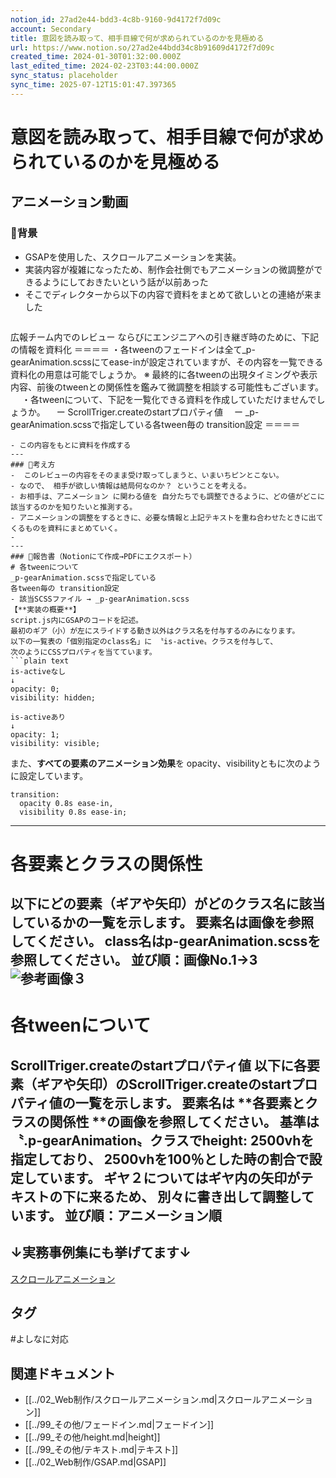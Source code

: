 ```yaml
---
notion_id: 27ad2e44-bdd3-4c8b-9160-9d4172f7d09c
account: Secondary
title: 意図を読み取って、相手目線で何が求められているのかを見極める
url: https://www.notion.so/27ad2e44bdd34c8b91609d4172f7d09c
created_time: 2024-01-30T01:32:00.000Z
last_edited_time: 2024-02-23T03:44:00.000Z
sync_status: placeholder
sync_time: 2025-07-12T15:01:47.397365
---
```

# 意図を読み取って、相手目線で何が求められているのかを見極める

アニメーション動画
---
### 🔹背景
- GSAPを使用した、スクロールアニメーションを実装。
- 実装内容が複雑になったため、制作会社側でもアニメーションの微調整ができるようにしておきたいという話が以前あった
- そこでディレクターから以下の内容で資料をまとめて欲しいとの連絡が来ました
  ```plain text
広報チーム内でのレビュー
ならびにエンジニアへの引き継ぎ時のために、下記の情報を資料化
＝＝＝＝
・各tweenのフェードインは全て_p-gearAnimation.scssにてease-inが設定されていますが、その内容を一覧できる資料化の用意は可能でしょうか。
※ 最終的に各tweenの出現タイミングや表示内容、前後のtweenとの関係性を鑑みて微調整を相談する可能性もございます。
　
・各tweenについて、下記を一覧化できる資料を作成していただけませんでしょうか。
　ー ScrollTriger.createのstartプロパティ値
　ー _p-gearAnimation.scssで指定している各tween毎の transition設定
＝＝＝＝
  ```
- この内容をもとに資料を作成する
---
### 🔹考え方
-  このレビューの内容をそのまま受け取ってしまうと、いまいちピンとこない。
- なので、 相手が欲しい情報は結局何なのか？ ということを考える。
- お相手は、アニメーション に関わる値を 自分たちでも調整できるように、どの値がどこに該当するのかを知りたいと推測する。
- アニメーションの調整をするときに、必要な情報と上記テキストを重ね合わせたときに出てくるものを資料にまとめていく。
- 
---
### 🔹報告書（Notionにて作成→PDFにエクスポート）
  # 各tweenについて
_p-gearAnimation.scssで指定している
各tween毎の transition設定
  - 該当SCSSファイル → _p-gearAnimation.scss
  【**実装の概要**】
  script.js内にGSAPのコードを記述。
  最初のギア（小）が左にスライドする動き以外はクラス名を付与するのみになります。
以下の一覧表の「個別指定のclass名」に 〝is-active〟クラスを付与して、
次のようにCSSプロパティを当てています。
  ```plain text
is-activeなし
↓
opacity: 0;
visibility: hidden;

is-activeあり
↓
opacity: 1;
visibility: visible;
  ```
  また、**すべての要素のアニメーション効果**を
opacity、visibilityともに次のように設定しています。
  ```plain text
transition:
    opacity 0.8s ease-in,
    visibility 0.8s ease-in;
  ```
  ---
  
  
  
  
  
  
  
  
  # 各要素とクラスの関係性
  以下にどの要素（ギアや矢印）がどのクラス名に該当しているかの一覧を示します。
**要素名は画像を参照**してください。
**class名はp-gearAnimation.scssを参照**してください。
並び順：画像No.1→3
  ![参考画像３](https://prod-files-secure.s3.us-west-2.amazonaws.com/d58fe38c-a9d4-4466-aed9-85604b7b2c6d/d512b131-e82c-4040-be6d-8109c6dfefdb/%E3%82%B9%E3%82%AF%E3%83%AA%E3%83%BC%E3%83%B3%E3%82%B7%E3%83%A7%E3%83%83%E3%83%88_2024-01-23_22.53.51.png?X-Amz-Algorithm=AWS4-HMAC-SHA256&X-Amz-Content-Sha256=UNSIGNED-PAYLOAD&X-Amz-Credential=ASIAZI2LB466WOMXIMEE%2F20250719%2Fus-west-2%2Fs3%2Faws4_request&X-Amz-Date=20250719T065117Z&X-Amz-Expires=3600&X-Amz-Security-Token=IQoJb3JpZ2luX2VjEIX%2F%2F%2F%2F%2F%2F%2F%2F%2F%2FwEaCXVzLXdlc3QtMiJGMEQCIDgYvzRXRpUloc4v9IzhC9TiVOKJu0Y880iqNecL8xSEAiASPo9t4SjWUFyALjR79NFLdQPtOW13lWHGrTezbBzLrSqIBAie%2F%2F%2F%2F%2F%2F%2F%2F%2F%2F8BEAAaDDYzNzQyMzE4MzgwNSIMZ7JTJKazHrOHYHRwKtwDNFS74qH1bOFlKaV6zPqRLHXr0qPsgqtapoqqlxTtQMjnbSFobtlyKxer%2Fpg1I4LxtvdEWtpug5dqJQw%2Fl0Ov2sRSzruZefz8GOvs8soYnisholOZWDFxkbtuUt2T8j%2BvI08PVz%2F1R7J9In1%2BubpIfyedj%2FUgvOcbsMDPz4NSA3TARAZ2iX3BjJZa8%2FHC4TE0VwCfIPRwogzMb7KyAdaeEImArtPd8U4Lj2hl2fY2IP4w6YyjK2W76cnjnhYlB%2BFvVHXcQ1w2mV8zk4Zt3DkrdZh6rLRIAjKyoaF3CfPXh3D%2BDFRHp1YaO6rEL6FbrFg1AC1d5uGp3Ja2tssECof7uQ9oR4efCvDSM3usrxK5p6ZurSpwFhoAe15Tc0uw7ARy1yDKWChfuhALH1mKC5dK8c1Z0YiJ9g%2BBfAiI9R62vRn3gWOoU01sg3zKtpnIGp3Zu502lKUwNscNWxpM5p3r%2FUZMVnx8%2ByfV%2Fp4QTj7zFlbnlgK4lsOpPGcrxqzP3bm8afxMMc8Hrz0hii4x%2FiCCIQ%2BDHj7a7mFCq7ZtS87Jjq7zGegWFBVuQYlWGzw9RaceC6VJ5%2FW86a5F3EOSSYfMNEUQQjmmvAAPgwiFBlzPCgQVh5O2iPpbAECPH8MwxMXswwY6pgFSSD%2Bf1F3dhXe%2F9zWJXOM4o3CkUjJvFOer%2FMYZa0f3dHXksefI0BdXxKeQCKCnir9gwOBK%2FDR8n4BpcLLlEYmvY18jNDaULZxBvYuFQJtCSgKj7kaLHLyW88KmAQRiiQOwnP9H1Ytq0yVh%2FMmekJ7pgl8u3JjLQUeWZNOpeQG4b%2BpyWESu8a5MgoiTRiUNDmAzMi0BirKTaA%2FRQxIQuAgkd7GjQI7A&X-Amz-Signature=3a7709a0d49329aad504473cfd8e49d08427093aa66703819473c58bfe875048&X-Amz-SignedHeaders=host&x-amz-checksum-mode=ENABLED&x-id=GetObject)
  ---
  # 各tweenについて
ScrollTriger.createのstartプロパティ値
  以下に各要素（ギアや矢印）のScrollTriger.createのstartプロパティ値の一覧を示します。
  要素名は **各要素とクラスの関係性 **の画像を参照してください。
  基準は 〝.p-gearAnimation〟クラスでheight: 2500vhを指定しており、
2500vhを100％とした時の割合で設定しています。
  ギヤ２についてはギヤ内の矢印がテキストの下に来るため、
別々に書き出して調整しています。
  並び順：アニメーション順
  ---
## ↓実務事例集にも挙げてます↓
[スクロールアニメーション](https://www.notion.so/4d7f032c191e47338c4a53c4f648620f) 

## タグ

#よしなに対応 

## 関連ドキュメント

- [[../02_Web制作/スクロールアニメーション.md|スクロールアニメーション]]
- [[../99_その他/フェードイン.md|フェードイン]]
- [[../99_その他/height.md|height]]
- [[../99_その他/テキスト.md|テキスト]]
- [[../02_Web制作/GSAP.md|GSAP]]
